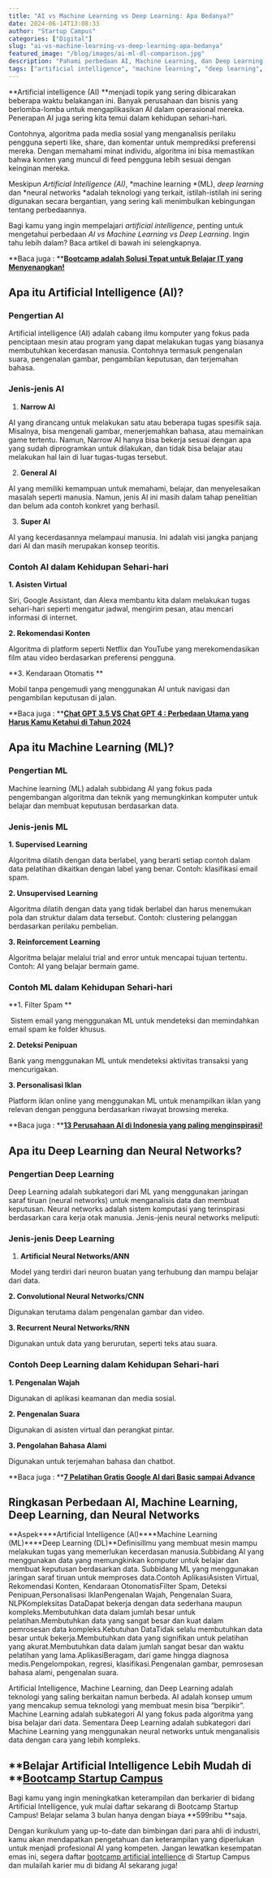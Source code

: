 ```yaml
---
title: "AI vs Machine Learning vs Deep Learning: Apa Bedanya?"
date: 2024-06-14T13:08:33
author: "Startup Campus"
categories: ["Digital"]
slug: "ai-vs-machine-learning-vs-deep-learning-apa-bedanya"
featured_image: "/blog/images/ai-ml-dl-comparison.jpg"
description: "Pahami perbedaan AI, Machine Learning, dan Deep Learning dengan penjelasan sederhana. Panduan lengkap untuk memahami teknologi masa depan dan aplikasinya."
tags: ["artificial intelligence", "machine learning", "deep learning", "AI vs ML", "teknologi AI", "neural networks", "data science"]
---
```


**Artificial intelligence (AI) **menjadi topik yang sering dibicarakan beberapa waktu belakangan ini. Banyak perusahaan dan bisnis yang berlomba-lomba untuk mengaplikasikan AI dalam operasional mereka. Penerapan AI juga sering kita temui dalam kehidupan sehari-hari. 

Contohnya, algoritma pada media sosial yang menganalisis perilaku pengguna seperti like, share, dan komentar untuk memprediksi preferensi mereka. Dengan memahami minat individu, algoritma ini bisa memastikan bahwa konten yang muncul di feed pengguna lebih sesuai dengan keinginan mereka.

Meskipun *Artificial Intelligence (AI)*, *machine learning *(ML), *deep learning* dan *neural networks *adalah teknologi yang terkait, istilah-istilah ini sering digunakan secara bergantian, yang sering kali menimbulkan kebingungan tentang perbedaannya. 

Bagi kamu yang ingin mempelajari *artificial intelligence*, penting untuk mengetahui perbedaan *AI vs Machine Learning vs Deep Learning*. Ingin tahu lebih dalam? Baca artikel di bawah ini selengkapnya.

**Baca juga : **[**Bootcamp adalah Solusi Tepat untuk Belajar IT yang Menyenangkan!**](https://startupcampus.id/blog/bootcamp-adalah-solusi-tepat-untuk-belajar-it-yang-menyenangkan/)

## **Apa itu Artificial Intelligence (AI)?**

### **Pengertian AI**

Artificial intelligence (AI) adalah cabang ilmu komputer yang fokus pada penciptaan mesin atau program yang dapat melakukan tugas yang biasanya membutuhkan kecerdasan manusia. Contohnya termasuk pengenalan suara, pengenalan gambar, pengambilan keputusan, dan terjemahan bahasa.

### **Jenis-jenis AI**

1. **Narrow AI**

AI yang dirancang untuk melakukan satu atau beberapa tugas spesifik saja. Misalnya, bisa mengenali gambar, menerjemahkan bahasa, atau memainkan game tertentu. Namun, Narrow AI hanya bisa bekerja sesuai dengan apa yang sudah diprogramkan untuk dilakukan, dan tidak bisa belajar atau melakukan hal lain di luar tugas-tugas tersebut.

2. **General AI**

AI yang memiliki kemampuan untuk memahami, belajar, dan menyelesaikan masalah seperti manusia. Namun, jenis AI ini masih dalam tahap penelitian dan belum ada contoh konkret yang berhasil.

3. **Super AI**

AI yang kecerdasannya melampaui manusia. Ini adalah visi jangka panjang dari AI dan masih merupakan konsep teoritis.

### **Contoh AI dalam Kehidupan Sehari-hari**

**1. Asisten Virtual**

Siri, Google Assistant, dan Alexa membantu kita dalam melakukan tugas sehari-hari seperti mengatur jadwal, mengirim pesan, atau mencari informasi di internet.

**2. Rekomendasi Konten**

Algoritma di platform seperti Netflix dan YouTube yang merekomendasikan film atau video berdasarkan preferensi pengguna.

**3. Kendaraan Otomatis **

Mobil tanpa pengemudi yang menggunakan AI untuk navigasi dan pengambilan keputusan di jalan.

**Baca juga : **[**Chat GPT 3.5 VS Chat GPT 4 : Perbedaan Utama yang Harus Kamu Ketahui di Tahun 2024**](https://startupcampus.id/blog/chat-gpt-3-5-vs-chat-gpt-4-perbedaan-utama-yang-harus-kamu-ketahui-di-tahun-2024/)

## **Apa itu Machine Learning (ML)?**

### **Pengertian ML**

Machine learning (ML) adalah subbidang AI yang fokus pada pengembangan algoritma dan teknik yang memungkinkan komputer untuk belajar dan membuat keputusan berdasarkan data. 

### **Jenis-jenis ML**

**1. Supervised Learning**

Algoritma dilatih dengan data berlabel, yang berarti setiap contoh dalam data pelatihan dikaitkan dengan label yang benar. Contoh: klasifikasi email spam.

**2. Unsupervised Learning**

Algoritma dilatih dengan data yang tidak berlabel dan harus menemukan pola dan struktur dalam data tersebut. Contoh: clustering pelanggan berdasarkan perilaku pembelian.

**3. Reinforcement Learning**

Algoritma belajar melalui trial and error untuk mencapai tujuan tertentu. Contoh: AI yang belajar bermain game.

### **Contoh ML dalam Kehidupan Sehari-hari**

**1. Filter Spam **

 Sistem email yang menggunakan ML untuk mendeteksi dan memindahkan email spam ke folder khusus.

**2. Deteksi Penipuan**

Bank yang menggunakan ML untuk mendeteksi aktivitas transaksi yang mencurigakan.

**3. Personalisasi Iklan**

Platform iklan online yang menggunakan ML untuk menampilkan iklan yang relevan dengan pengguna berdasarkan riwayat browsing mereka.

**Baca juga : **[**13 Perusahaan AI di Indonesia yang paling menginspirasi!**](https://startupcampus.id/blog/13-perusahaan-ai-di-indonesia-yang-paling-menginspirasi/)

## **Apa itu Deep Learning dan Neural Networks?**

### **Pengertian Deep Learning**

Deep Learning adalah subkategori dari ML yang menggunakan jaringan saraf tiruan (neural networks) untuk menganalisis data dan membuat keputusan. Neural networks adalah sistem komputasi yang terinspirasi berdasarkan cara kerja otak manusia. Jenis-jenis neural networks meliputi:

### **Jenis-jenis Deep Learning**

1. **Artificial Neural Networks/ANN**

 Model yang terdiri dari neuron buatan yang terhubung dan mampu belajar dari data.

**2. Convolutional Neural Networks/CNN**

Digunakan terutama dalam pengenalan gambar dan video.

**3. Recurrent Neural Networks/RNN**

Digunakan untuk data yang berurutan, seperti teks atau suara.

### **Contoh Deep Learning dalam Kehidupan Sehari-hari**

**1. Pengenalan Wajah**

Digunakan di aplikasi keamanan dan media sosial.

**2. Pengenalan Suara**

Digunakan di asisten virtual dan perangkat pintar.

**3. Pengolahan Bahasa Alami**

Digunakan untuk terjemahan bahasa dan chatbot.

**Baca juga : **[**7 Pelatihan Gratis Google AI dari Basic sampai Advance**](https://startupcampus.id/blog/7-pelatihan-gratis-google-ai-dari-basic-sampai-advance/)

## **Ringkasan Perbedaan AI, Machine Learning, Deep Learning, dan Neural Networks**

**Aspek****Artificial Intelligence (AI)****Machine Learning (ML)****Deep Learning (DL)**DefinisiIlmu yang membuat mesin mampu melakukan tugas yang memerlukan kecerdasan manusia.Subbidang AI yang menggunakan data yang memungkinkan komputer untuk belajar dan membuat keputusan berdasarkan data. Subbidang ML yang menggunakan jaringan saraf tiruan untuk memproses data.Contoh AplikasiAsisten Virtual, Rekomendasi Konten, Kendaraan OtonomatisFilter Spam, Deteksi Penipuan,Personalisasi IklanPengenalan Wajah, Pengenalan Suara, NLPKompleksitas DataDapat bekerja dengan data sederhana maupun kompleks.Membutuhkan data dalam jumlah besar untuk pelatihan.Membutuhkan data yang sangat besar dan kuat dalam pemrosesan data kompleks.Kebutuhan DataTidak selalu membutuhkan data besar untuk bekerja.Membutuhkan data yang signifikan untuk pelatihan yang akurat.Membutuhkan data dalam jumlah sangat besar dan waktu pelatihan yang lama.AplikasiBeragam, dari game hingga diagnosa medis.Pengelompokan, regresi, klasifikasi.Pengenalan gambar, pemrosesan bahasa alami, pengenalan suara.

Artificial Intelligence, Machine Learning, dan Deep Learning adalah teknologi yang saling berkaitan namun berbeda. AI adalah konsep umum yang mencakup semua teknologi yang membuat mesin bisa “berpikir”. Machine Learning adalah subkategori AI yang fokus pada algoritma yang bisa belajar dari data. Sementara Deep Learning adalah subkategori dari Machine Learning yang menggunakan neural networks untuk menganalisis data dengan cara yang lebih kompleks.

## **Belajar Artificial Intelligence Lebih Mudah di **[**Bootcamp Startup Campus**](https://startupcampus.id/public-bootcamp)

Bagi kamu yang ingin meningkatkan keterampilan dan berkarier di bidang Artificial Intelligence, yuk mulai daftar sekarang di Bootcamp Startup Campus! Belajar selama 3 bulan hanya dengan biaya **599ribu **saja. 

Dengan kurikulum yang up-to-date dan bimbingan dari para ahli di industri, kamu akan mendapatkan pengetahuan dan keterampilan yang diperlukan untuk menjadi profesional AI yang kompeten. Jangan lewatkan kesempatan emas ini, segera daftar [bootcamp artificial intellience](https://startupcampus.id/public-bootcamp/artificial-intelligence) di Startup Campus  dan mulailah karier mu di bidang AI sekarang juga!
